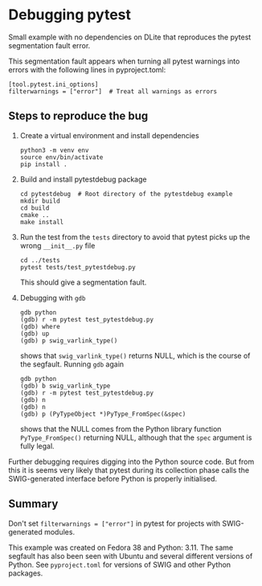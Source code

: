 Debugging pytest
================
Small example with no dependencies on DLite that reproduces the pytest
segmentation fault error.

This segmentation fault appears when turning all pytest warnings into
errors with the following lines in pyproject.toml:

    [tool.pytest.ini_options]
    filterwarnings = ["error"]  # Treat all warnings as errors


Steps to reproduce the bug
--------------------------

1. Create a virtual environment and install dependencies

       python3 -m venv env
       source env/bin/activate
       pip install .

2. Build and install pytestdebug package

       cd pytestdebug  # Root directory of the pytestdebug example
       mkdir build
       cd build
       cmake ..
       make install

3. Run the test from the `tests` directory to avoid that pytest picks up
   the wrong `__init__.py` file

       cd ../tests
       pytest tests/test_pytestdebug.py

   This should give a segmentation fault.

4. Debugging with `gdb`

   ```gdb
   gdb python
   (gdb) r -m pytest test_pytestdebug.py
   (gdb) where
   (gdb) up
   (gdb) p swig_varlink_type()
   ```

   shows that `swig_varlink_type()` returns NULL, which is the course of the
   segfault. Running `gdb` again

   ```gdb
   gdb python
   (gdb) b swig_varlink_type
   (gdb) r -m pytest test_pytestdebug.py
   (gdb) n
   (gdb) n
   (gdb) p (PyTypeObject *)PyType_FromSpec(&spec)
   ```

   shows that the NULL comes from the Python library function `PyType_FromSpec()`
   returning NULL, although that the `spec` argument is fully legal.

Further debugging requires digging into the Python source code.
But from this it is seems very likely that pytest during its collection phase
calls the SWIG-generated interface before Python is properly initialised.


Summary
-------
Don't set `filterwarnings = ["error"]` in pytest for projects with SWIG-generated modules.


This example was created on Fedora 38 and Python: 3.11.
The same segfault has also been seen with Ubuntu and several different versions of Python.
See `pyproject.toml` for versions of SWIG and other Python packages.
